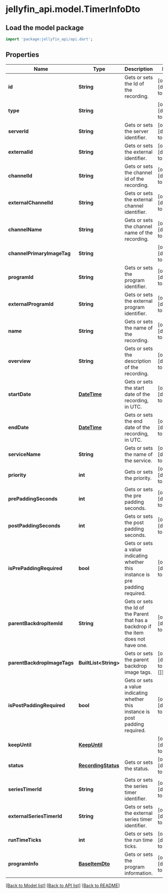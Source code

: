 # jellyfin_api.model.TimerInfoDto

## Load the model package
```dart
import 'package:jellyfin_api/api.dart';
```

## Properties
Name | Type | Description | Notes
------------ | ------------- | ------------- | -------------
**id** | **String** | Gets or sets the Id of the recording. | [optional] [default to null]
**type** | **String** |  | [optional] [default to null]
**serverId** | **String** | Gets or sets the server identifier. | [optional] [default to null]
**externalId** | **String** | Gets or sets the external identifier. | [optional] [default to null]
**channelId** | **String** | Gets or sets the channel id of the recording. | [optional] [default to null]
**externalChannelId** | **String** | Gets or sets the external channel identifier. | [optional] [default to null]
**channelName** | **String** | Gets or sets the channel name of the recording. | [optional] [default to null]
**channelPrimaryImageTag** | **String** |  | [optional] [default to null]
**programId** | **String** | Gets or sets the program identifier. | [optional] [default to null]
**externalProgramId** | **String** | Gets or sets the external program identifier. | [optional] [default to null]
**name** | **String** | Gets or sets the name of the recording. | [optional] [default to null]
**overview** | **String** | Gets or sets the description of the recording. | [optional] [default to null]
**startDate** | [**DateTime**](DateTime.md) | Gets or sets the start date of the recording, in UTC. | [optional] [default to null]
**endDate** | [**DateTime**](DateTime.md) | Gets or sets the end date of the recording, in UTC. | [optional] [default to null]
**serviceName** | **String** | Gets or sets the name of the service. | [optional] [default to null]
**priority** | **int** | Gets or sets the priority. | [optional] [default to null]
**prePaddingSeconds** | **int** | Gets or sets the pre padding seconds. | [optional] [default to null]
**postPaddingSeconds** | **int** | Gets or sets the post padding seconds. | [optional] [default to null]
**isPrePaddingRequired** | **bool** | Gets or sets a value indicating whether this instance is pre padding required. | [optional] [default to null]
**parentBackdropItemId** | **String** | Gets or sets the Id of the Parent that has a backdrop if the item does not have one. | [optional] [default to null]
**parentBackdropImageTags** | **BuiltList&lt;String&gt;** | Gets or sets the parent backdrop image tags. | [optional] [default to const []]
**isPostPaddingRequired** | **bool** | Gets or sets a value indicating whether this instance is post padding required. | [optional] [default to null]
**keepUntil** | [**KeepUntil**](KeepUntil.md) |  | [optional] [default to null]
**status** | [**RecordingStatus**](RecordingStatus.md) | Gets or sets the status. | [optional] [default to null]
**seriesTimerId** | **String** | Gets or sets the series timer identifier. | [optional] [default to null]
**externalSeriesTimerId** | **String** | Gets or sets the external series timer identifier. | [optional] [default to null]
**runTimeTicks** | **int** | Gets or sets the run time ticks. | [optional] [default to null]
**programInfo** | [**BaseItemDto**](BaseItemDto.md) | Gets or sets the program information. | [optional] [default to null]

[[Back to Model list]](../README.md#documentation-for-models) [[Back to API list]](../README.md#documentation-for-api-endpoints) [[Back to README]](../README.md)



